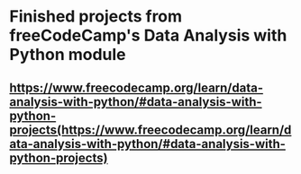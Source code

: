 # Finished projects from freeCodeCamp's Data Analysis with Python module
https://www.freecodecamp.org/learn/data-analysis-with-python/#data-analysis-with-python-projects(https://www.freecodecamp.org/learn/data-analysis-with-python/#data-analysis-with-python-projects)
----------------
